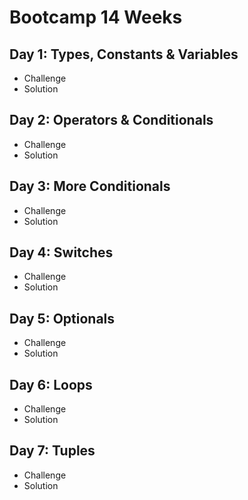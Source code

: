 # Bootcamp 14 Weeks

## Day 1: Types, Constants & Variables

- Challenge
- Solution

## Day 2: Operators & Conditionals

- Challenge
- Solution

## Day 3: More Conditionals

- Challenge
- Solution

## Day 4: Switches

- Challenge
- Solution

## Day 5: Optionals

- Challenge
- Solution

## Day 6: Loops

- Challenge
- Solution

## Day 7: Tuples

- Challenge
- Solution


